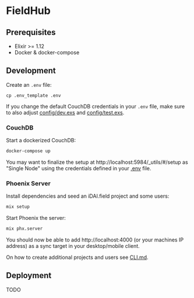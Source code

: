 # FieldHub

## Prerequisites

* Elixir >= 1.12
* Docker & docker-compose

## Development
Create an `.env` file:

```
cp .env_template .env
```

If you change the default CouchDB credentials in your `.env` file, make sure to also adjust [config/dev.exs](config/dev.exs) and [config/test.exs](config/test.exs).

### CouchDB
Start a dockerized CouchDB:

```bash
docker-compose up
```

You may want to finalize the setup at http://localhost:5984/_utils/#/setup as "Single Node" using the credentials defined in your [.env](.env_template) file.

### Phoenix Server
Install dependencies and seed an iDAI.field project and some users:

```bash
mix setup
```

Start Phoenix the server:

```bash
mix phx.server
``` 

You should now be able to add http://localhost:4000 (or your machines IP address) as a sync target in your desktop/mobile client.

On how to create additional projects and users see [CLI.md](CLI.md).

## Deployment

TODO
<!-- Now you can visit [`localhost:4000`](http://localhost:4000) from your browser. -->

<!-- Ready to run in production? Please [check our deployment guides](https://hexdocs.pm/phoenix/deployment.html). -->
